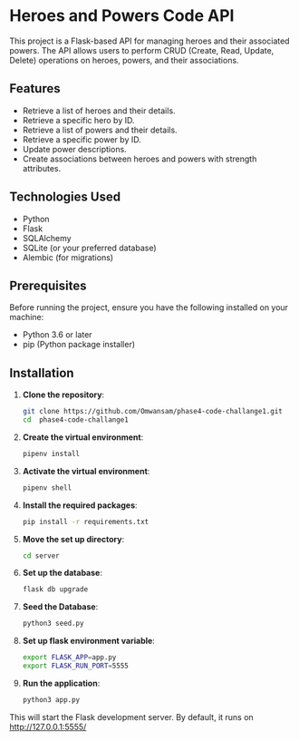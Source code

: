 # Heroes and Powers Code API

This project is a Flask-based API for managing heroes and their associated powers. The API allows users to perform CRUD (Create, Read, Update, Delete) operations on heroes, powers, and their associations.

## Features

- Retrieve a list of heroes and their details.
- Retrieve a specific hero by ID.
- Retrieve a list of powers and their details.
- Retrieve a specific power by ID.
- Update power descriptions.
- Create associations between heroes and powers with strength attributes.

## Technologies Used

- Python
- Flask
- SQLAlchemy
- SQLite (or your preferred database)
- Alembic (for migrations)

## Prerequisites

Before running the project, ensure you have the following installed on your machine:

- Python 3.6 or later
- pip (Python package installer)

## Installation

1. **Clone the repository**:

   ```bash
   git clone https://github.com/Omwansam/phase4-code-challange1.git
   cd  phase4-code-challange1

2. **Create the virtual environment**:

    ```bash
   pipenv install

3. **Activate the virtual environment**:

    ```bash
   pipenv shell

4. **Install the required packages**:

    ```bash
   pip install -r requirements.txt 

5. **Move the set up directory**:

    ```bash
   cd server   

6. **Set up the database**:

    ```bash
   flask db upgrade

7. **Seed the Database**:

    ```bash
   python3 seed.py

8. **Set up flask environment variable**:

    ```bash
   export FLASK_APP=app.py
   export FLASK_RUN_PORT=5555

9. **Run the application**:

    ```bash
   python3 app.py

This will start the Flask development server. By default, it runs on http://127.0.0.1:5555/
